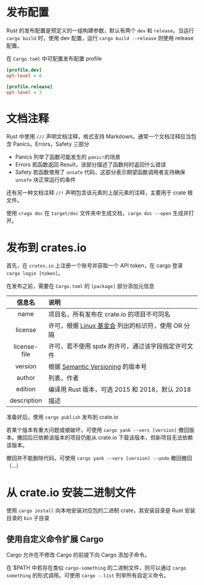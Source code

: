 # 发布配置

Rust 的发布配置是预定义的一组构建参数，默认有两个 `dev` 和 `release`。当运行 `cargo build` 时，使用 dev 配置，运行
`cargo build --release` 则使用 release 配置。

在 `Cargo.toml` 中可配置发布配置 profile

```toml
[profile.dev]
opt-level = 0

[profile.release]
opt-level = 3
```
# 文档注释

Rust 中使用 `///` 声明文档注释，格式支持 Markdown。通常一个文档注释应当包含 Panics，Errors，Safety 三部分
- Panics 列举了函数可能发生的 `panic!`的场景
- Errors 若函数返回 Result，该部分描述了函数何时返回什么错误
- Safety 若函数使用了 `unsafe` 代码，这部分表示期望函数调用者支持确保 `unsafe` 块正常运行的条件

还有另一种文档注释 `//!` 声明包含该元素的上层元素的注释，主要用于 crate 根文件。

使用 `crago doc` 在 `target/doc` 文件夹中生成文档，`cargo doc --open` 生成并打开。
# 发布到 crates.io

首先，在 `crates.io` 上注册一个账号并获取一个 API token，在 cargo 登录 `cargo login [token]`。

在发布之前，需要在 `Cargo.toml` 的 `[package]` 部分添加元信息

|      信息名      | 说明                                                           |
|:-------------:|:-------------------------------------------------------------|
|     name      | 项目名，所有发布在 crate.io 的项目不可同名                                   |
|    license    | 许可，根据 [Linux 基金会](http://spdx.org/licenses/) 列出的标识符，使用 OR 分隔 |
| license-file  | 许可，若不使用 spdx 的许可，通过该字段指定许可文件                                 |
|    version    | 根据 [Semantic Versioning](https://semver.org/) 的版本号           |
|    author     | 列表，作者                                                        |
|    edition    | 编译用 Rust 版本，可选 2015 和 2018，默认 2018                           |
|  description  | 描述                                                           |

准备好后，使用 `cargo publish` 发布到 crate.io

若某个版本有重大问题或被破坏，可使用 `cargo yank --vers [version]` 撤回版本。撤回后已依赖该版本的项目仍能从 crate.io 下载该版本，但新项目无法依赖该版本。

撤回并不能删除代码，可使用 `cargo yank --vers [version] --undo` 撤回撤回（...）
# 从 crate.io 安装二进制文件

使用 `cargo install` 向本地安装对应包的二进制 crate，其安装目录是 Rust 安装目录的 `bin` 子目录
## 使用自定义命令扩展 Cargo

Cargo 允许在不修改 Cargo 的前提下向 Cargo 添加子命令。

在 $PATH 中若存在类似 `cargo-something` 的二进制文件，则可以通过 `cargo something` 的形式调用。可使用 `cargo --list` 列举所有自定义命令。